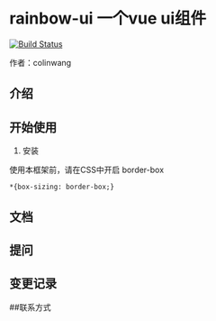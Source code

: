 # rainbow-ui 一个vue ui组件

[![Build Status](https://travis-ci.org/Celty117/rainbow-ui.svg?branch=master)](https://travis-ci.org/Celty117/rainbow-ui)

作者：colinwang

## 介绍

## 开始使用

1. 安装

使用本框架前，请在CSS中开启 border-box

```
*{box-sizing: border-box;}
```

## 文档

## 提问

## 变更记录

##联系方式
